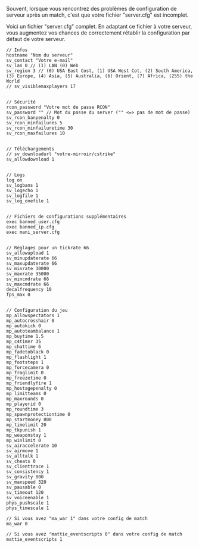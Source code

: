 Souvent, lorsque vous rencontrez des problèmes de configuration de serveur après un match, c'est que votre fichier "server.cfg" est incomplet.

Voici un fichier "server.cfg" complet. En adaptant ce fichier à votre serveur, vous augmentez vos chances de correctement rétablir la configuration par défaut de votre serveur.

```
// Infos
hostname "Nom du serveur"
sv_contact "Votre e-mail"
sv_lan 0 // (1) LAN (0) Web
sv_region 3 // (0) USA East Cost, (1) USA West Cot, (2) South America, (3) Europe, (4) Asia, (5) Australia, (6) Orient, (7) Africa, (255) the World
// sv_visiblemaxplayers 17


// Sécurité
rcon_password "Votre mot de passe RCON"
sv_password "" // Mot du passe du server ("" <=> pas de mot de passe)
sv_rcon_banpenalty 0
sv_rcon_minfailures 5
sv_rcon_minfailuretime 30
sv_rcon_maxfailures 10


// Téléchargements
// sv_downloadurl "votre-mirroir/cstrike"
sv_allowdownload 1


// Logs
log on
sv_logbans 1
sv_logecho 1
sv_logfile 1
sv_log_onefile 1


// Fichiers de configurations supplémentaires
exec banned_user.cfg
exec banned_ip.cfg
exec mani_server.cfg


// Réglages pour un tickrate 66
sv_allowupload 1
sv_minupdaterate 66
sv_maxupdaterate 66
sv_minrate 30000
sv_maxrate 35000
sv_mincmdrate 66
sv_maxcmdrate 66
decalfrequency 10
fps_max 0


// Configuration du jeu
mp_allowspectators 1
mp_autocrosshair 0
mp_autokick 0
mp_autoteambalance 1
mp_buytime 1.5
mp_c4timer 35
mp_chattime 6
mp_fadetoblack 0
mp_flashlight 1
mp_footsteps 1
mp_forcecamera 0
mp_fraglimit 0
mp_freezetime 0
mp_friendlyfire 1
mp_hostagepenalty 0
mp_limitteams 0
mp_maxrounds 0
mp_playerid 0
mp_roundtime 3
mp_spawnprotectiontime 0
mp_startmoney 800
mp_timelimit 20
mp_tkpunish 1
mp_weaponstay 1
mp_winlimit 0
sv_airaccelerate 10
sv_airmove 1
sv_alltalk 1
sv_cheats 0
sv_clienttrace 1
sv_consistency 1
sv_gravity 800
sv_maxspeed 320
sv_pausable 0
sv_timeout 120
sv_voiceenable 1
phys_pushscale 1
phys_timescale 1

// Si vous avez "ma_war 1" dans votre config de match
ma_war 0

// Si vous avez "mattie_eventscripts 0" dans votre config de match
mattie_eventscripts 1
```